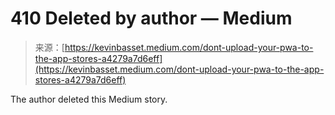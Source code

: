 <!--yml
category: 未分类
date: 2024-05-27 14:42:32
-->

# 410 Deleted by author — Medium

> 来源：[https://kevinbasset.medium.com/dont-upload-your-pwa-to-the-app-stores-a4279a7d6eff](https://kevinbasset.medium.com/dont-upload-your-pwa-to-the-app-stores-a4279a7d6eff)

The author deleted this Medium story.